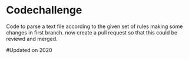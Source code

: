 # Codechallenge
Code to parse a text file according to the given set of rules
making some changes in first branch. now create a pull request so that this could be reviewd and merged.

#Updated on 2020
